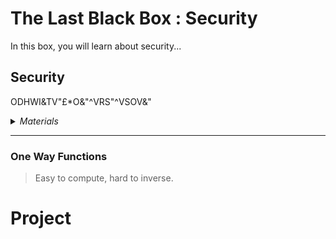 # The Last Black Box : Security
In this box, you will learn about security...

## Security
ODHWI&TV"£*O&"^VRS"^VSOV&"

<details><summary><i>Materials</i></summary><p>

Name|Depth|Description| # |Package|Data|Link|
:-------|:---:|:----------|:-----:|:-:|:--:|:--:|
Secret Message|10|A SHA256 encrypted message (in HEX)|1|Auxiliary|[-D-](/boxes/security/)|[-L-]()

</p></details><hr>

### One Way Functions
> Easy to compute, hard to inverse.


# Project
